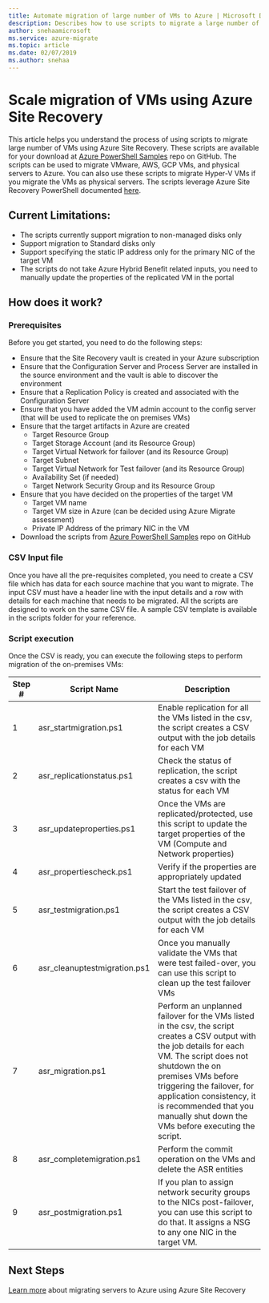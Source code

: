 ```yaml
---
title: Automate migration of large number of VMs to Azure | Microsoft Docs
description: Describes how to use scripts to migrate a large number of VMs using Azure Site Recovery
author: snehaamicrosoft
ms.service: azure-migrate
ms.topic: article
ms.date: 02/07/2019
ms.author: snehaa
---
```



# Scale migration of VMs using Azure Site Recovery

This article helps you understand the process of using scripts to migrate large number of VMs using Azure Site Recovery. These scripts are available for your download at [Azure PowerShell Samples](https://github.com/Azure/azure-docs-powershell-samples) repo on GitHub. The scripts can be used to migrate VMware, AWS, GCP VMs, and physical servers to Azure. You can also use these scripts to migrate Hyper-V VMs if you migrate the VMs as physical servers. The scripts leverage Azure Site Recovery PowerShell documented [here](https://docs.microsoft.com/azure/site-recovery/vmware-azure-disaster-recovery-powershell).

## Current Limitations:
- The scripts currently support migration to non-managed disks only
- Support migration to Standard disks only
- Support specifying the static IP address only for the primary NIC of the target VM
- The scripts do not take Azure Hybrid Benefit related inputs, you need to manually update the properties of the replicated VM in the portal

## How does it work?

### Prerequisites
Before you get started, you need to do the following steps:
- Ensure that the Site Recovery vault is created in your Azure subscription
- Ensure that the Configuration Server and Process Server are installed in the source environment and the vault is able to discover the environment
- Ensure that a Replication Policy is created and associated with the Configuration Server
- Ensure that you have added the VM admin account to the config server (that will be used to replicate the on premises VMs)
- Ensure that the target artifacts in Azure are created
    - Target Resource Group
    - Target Storage Account (and its Resource Group)
    - Target Virtual Network for failover (and its Resource Group)
    - Target Subnet
    - Target Virtual Network for Test failover (and its Resource Group)
    - Availability Set (if needed)
    - Target Network Security Group and its Resource Group
- Ensure that you have decided on the properties of the target VM
    - Target VM name
    - Target VM size in Azure (can be decided using Azure Migrate assessment)
    - Private IP Address of the primary NIC in the VM
- Download the scripts from [Azure PowerShell Samples](https://github.com/Azure/azure-docs-powershell-samples) repo on GitHub

### CSV Input file
Once you have all the pre-requisites completed, you need to create a CSV file which has data for each source machine that you want to migrate. The input CSV must have a header line with the input details and a row with details for each machine that needs to be migrated. All the scripts are designed to work on the same CSV file. A sample CSV template is available in the scripts folder for your reference.

### Script execution
Once the CSV is ready, you can execute the following steps to perform migration of the on-premises VMs:

**Step #** | **Script Name** | **Description**
--- | --- | ---
1 | asr_startmigration.ps1 | Enable replication for all the VMs listed in the csv, the script creates a CSV output with the job details for each VM
2 | asr_replicationstatus.ps1 | Check the status of replication, the script creates a csv with the status for each VM
3 | asr_updateproperties.ps1 | Once the VMs are replicated/protected, use this script to update the target properties of the VM (Compute and Network properties)
4 | asr_propertiescheck.ps1 | Verify if the properties are appropriately updated
5 | asr_testmigration.ps1 |  Start the test failover of the VMs listed in the csv, the script creates a CSV output with the job details for each VM
6 | asr_cleanuptestmigration.ps1 | Once you manually validate the VMs that were test failed-over, you can use this script to clean up the test failover VMs
7 | asr_migration.ps1 | Perform an unplanned failover for the VMs listed in the csv, the script creates a CSV output with the job details for each VM. The script does not shutdown the on premises VMs before triggering the failover, for application consistency, it is recommended that you manually shut down the VMs before executing the script.
8 | asr_completemigration.ps1 | Perform the commit operation on the VMs and delete the ASR entities
9 | asr_postmigration.ps1 | If you plan to assign network security groups to the NICs post-failover, you can use this script to do that. It assigns a NSG to any one NIC in the target VM.

## Next Steps

[Learn more](https://docs.microsoft.com/azure/site-recovery/migrate-tutorial-on-premises-azure) about migrating servers to Azure using Azure Site Recovery
